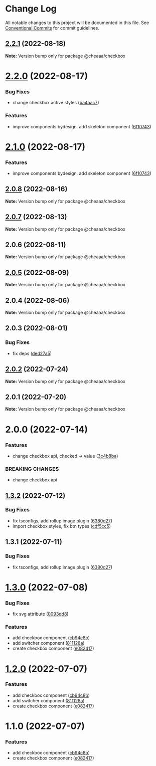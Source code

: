 # Change Log

All notable changes to this project will be documented in this file.
See [Conventional Commits](https://conventionalcommits.org) for commit guidelines.

## [2.2.1](https://github.com/SergeyBondar93/liba/compare/@cheaaa/checkbox@2.2.0...@cheaaa/checkbox@2.2.1) (2022-08-18)

**Note:** Version bump only for package @cheaaa/checkbox





# [2.2.0](https://github.com/SergeyBondar93/liba/compare/@cheaaa/checkbox@2.1.0...@cheaaa/checkbox@2.2.0) (2022-08-17)


### Bug Fixes

* change checkbox active styles ([ba4aac7](https://github.com/SergeyBondar93/liba/commit/ba4aac70610272b764d179c2fe5c570f15deee99))


### Features

* improve components bydesign. add skeleton component ([6f10743](https://github.com/SergeyBondar93/liba/commit/6f10743b8223923cbc1f055dd1127a86ad5e65d3))





# [2.1.0](https://github.com/SergeyBondar93/liba/compare/@cheaaa/checkbox@2.0.8...@cheaaa/checkbox@2.1.0) (2022-08-17)


### Features

* improve components bydesign. add skeleton component ([6f10743](https://github.com/SergeyBondar93/liba/commit/6f10743b8223923cbc1f055dd1127a86ad5e65d3))





## [2.0.8](https://github.com/SergeyBondar93/liba/compare/@cheaaa/checkbox@2.0.7...@cheaaa/checkbox@2.0.8) (2022-08-16)

**Note:** Version bump only for package @cheaaa/checkbox





## [2.0.7](https://github.com/SergeyBondar93/liba/compare/@cheaaa/checkbox@2.0.6...@cheaaa/checkbox@2.0.7) (2022-08-13)

**Note:** Version bump only for package @cheaaa/checkbox





## 2.0.6 (2022-08-11)

**Note:** Version bump only for package @cheaaa/checkbox





## [2.0.5](https://github.com/SergeyBondar93/liba/compare/@cheaaa/checkbox@2.0.4...@cheaaa/checkbox@2.0.5) (2022-08-09)

**Note:** Version bump only for package @cheaaa/checkbox





## 2.0.4 (2022-08-06)

**Note:** Version bump only for package @cheaaa/checkbox





## 2.0.3 (2022-08-01)


### Bug Fixes

* fix deps ([ded27a5](https://github.com/SergeyBondar93/liba/commit/ded27a556de0de4e6c559a9e732ed4553bcfb1af))





## [2.0.2](https://github.com/SergeyBondar93/liba/compare/@cheaaa/checkbox@2.0.1...@cheaaa/checkbox@2.0.2) (2022-07-24)

**Note:** Version bump only for package @cheaaa/checkbox





## 2.0.1 (2022-07-20)

**Note:** Version bump only for package @cheaaa/checkbox





# 2.0.0 (2022-07-14)


### Features

* change checkbox api, checked -> value ([3c4b8ba](https://github.com/SergeyBondar93/liba/commit/3c4b8ba05d722eb4d252e51154b8080c7aeb2285))


### BREAKING CHANGES

* change checkbox api





## [1.3.2](https://github.com/SergeyBondar93/liba/compare/@cheaaa/checkbox@1.3.1...@cheaaa/checkbox@1.3.2) (2022-07-12)


### Bug Fixes

* fix tsconfigs, add rollup image plugin ([6380d27](https://github.com/SergeyBondar93/liba/commit/6380d272ef79220e4644deeb1c1b3ac925a1658f))
* import checkbox styles, fix btn types ([cdf5cc5](https://github.com/SergeyBondar93/liba/commit/cdf5cc518530bad9c258a05e62734bc22f437523))





## 1.3.1 (2022-07-11)


### Bug Fixes

* fix tsconfigs, add rollup image plugin ([6380d27](https://github.com/SergeyBondar93/liba/commit/6380d272ef79220e4644deeb1c1b3ac925a1658f))





# [1.3.0](https://github.com/SergeyBondar93/liba/compare/@cheaaa/checkbox@1.2.0...@cheaaa/checkbox@1.3.0) (2022-07-08)


### Bug Fixes

* fix svg attribute ([0093dd8](https://github.com/SergeyBondar93/liba/commit/0093dd8436b78167db83d4b239f08c1f8e12969c))


### Features

* add checkbox component ([cb94c8b](https://github.com/SergeyBondar93/liba/commit/cb94c8b45d4bb62bc24b3524a7a3837cde655547))
* add switcher component ([811128a](https://github.com/SergeyBondar93/liba/commit/811128ab012a5835626eca2eaa2ae27490c47912))
* create checkbox component ([e082417](https://github.com/SergeyBondar93/liba/commit/e082417b898a35edfb12a0a7ba58caa059c5be47))





# [1.2.0](https://github.com/SergeyBondar93/liba/compare/@cheaaa/checkbox@1.1.0...@cheaaa/checkbox@1.2.0) (2022-07-07)


### Features

* add checkbox component ([cb94c8b](https://github.com/SergeyBondar93/liba/commit/cb94c8b45d4bb62bc24b3524a7a3837cde655547))
* add switcher component ([811128a](https://github.com/SergeyBondar93/liba/commit/811128ab012a5835626eca2eaa2ae27490c47912))
* create checkbox component ([e082417](https://github.com/SergeyBondar93/liba/commit/e082417b898a35edfb12a0a7ba58caa059c5be47))





# 1.1.0 (2022-07-07)


### Features

* add checkbox component ([cb94c8b](https://github.com/SergeyBondar93/liba/commit/cb94c8b45d4bb62bc24b3524a7a3837cde655547))
* create checkbox component ([e082417](https://github.com/SergeyBondar93/liba/commit/e082417b898a35edfb12a0a7ba58caa059c5be47))
